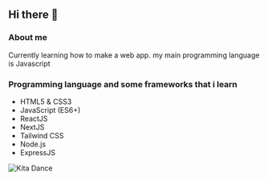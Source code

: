 ## Hi there 👋

### About me
Currently learning how to make a web app. my main programming language is Javascript

### Programming language and some frameworks that i learn
- HTML5 & CSS3
- JavaScript (ES6+)
- ReactJS
- NextJS
- Tailwind CSS
- Node.js
- ExpressJS

![Kita Dance](https://media1.tenor.com/m/IctVYl1OtVUAAAAC/kita-bocchi.gif)
